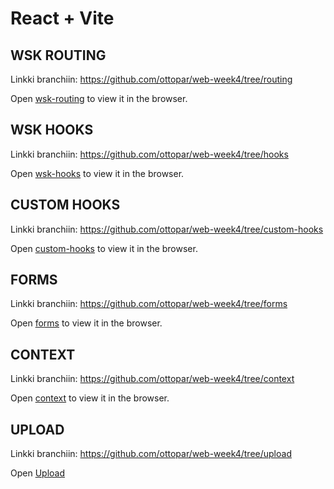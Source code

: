 # React + Vite

## WSK ROUTING

Linkki branchiin: https://github.com/ottopar/web-week4/tree/routing

Open [wsk-routing](https://users.metropolia.fi/~ottopar/wsk-routing/) to view it in the browser.

## WSK HOOKS

Linkki branchiin: https://github.com/ottopar/web-week4/tree/hooks

Open [wsk-hooks](https://users.metropolia.fi/~ottopar/wsk-hooks/) to view it in the browser.

## CUSTOM HOOKS

Linkki branchiin: https://github.com/ottopar/web-week4/tree/custom-hooks

Open [custom-hooks](https://users.metropolia.fi/~ottopar/custom-hooks/) to view it in the browser.

## FORMS

Linkki branchiin: https://github.com/ottopar/web-week4/tree/forms

Open [forms](https://users.metropolia.fi/~ottopar/forms/) to view it in the browser.

## CONTEXT

Linkki branchiin: https://github.com/ottopar/web-week4/tree/context

Open [context](https://users.metropolia.fi/~ottopar/context/) to view it in the browser.

## UPLOAD

Linkki branchiin: https://github.com/ottopar/web-week4/tree/upload

Open [Upload](https://users.metropolia.fi/~ottopar/upload/)
